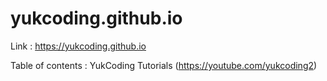 # yukcoding.github.io

Link : https://yukcoding.github.io

Table of contents : YukCoding Tutorials (https://youtube.com/yukcoding2)
